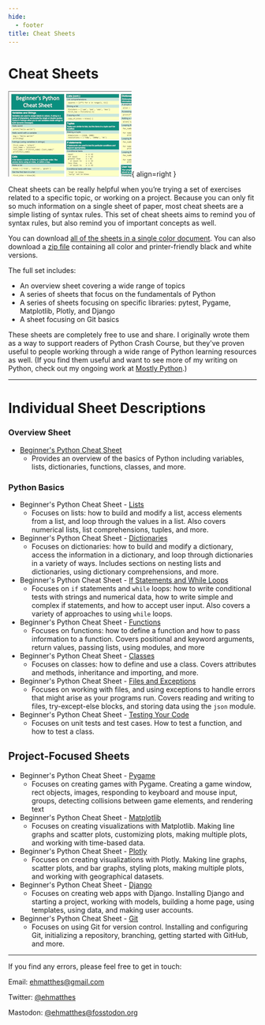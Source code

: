```yaml
---
hide:
  - footer
title: Cheat Sheets
---
```


# Cheat Sheets

![Beginner's Python Cheat Sheets, first page](images/pcc_3e_cheat_sheet_image_corner.png){ align=right }

Cheat sheets can be really helpful when you’re trying a set of exercises related to a specific topic, or working on a
project. Because you can only fit so much information on a single sheet of paper, most cheat sheets are a simple listing
of syntax rules. This set of cheat sheets aims to remind you of syntax rules, but also remind you of important concepts
as well.

You can
download [all of the sheets in a single color document](https://github.com/ehmatthes/pcc_3e/releases/download/v1.0.0/beginners_python_cheat_sheet_pcc_all.pdf).
You can also download
a [zip file](https://github.com/ehmatthes/pcc_3e/releases/download/v1.0.0/beginners_python_cheat_sheet_all.zip)
containing all color and printer-friendly black and white versions.

The full set includes:

- An overview sheet covering a wide range of topics
- A series of sheets that focus on the fundamentals of Python
- A series of sheets focusing on specific libraries: pytest, Pygame, Matplotlib, Plotly, and Django
- A sheet focusing on Git basics

These sheets are completely free to use and share. I originally wrote them as a way to support readers of Python Crash
Course, but they've proven useful to people working through a wide range of Python learning resources as well. (If you
find them useful and want to see more of my writing on Python, check out my ongoing work
at [Mostly Python](https://mostlypython.substack.com).)

---

# Individual Sheet Descriptions

### Overview Sheet

- [Beginner's Python Cheat Sheet](https://github.com/ehmatthes/pcc_3e/releases/download/v1.0.0/beginners_python_cheat_sheet_pcc.pdf)
    - Provides an overview of the basics of Python including variables, lists, dictionaries, functions, classes, and
      more.

### Python Basics

- Beginner's Python Cheat
  Sheet - [Lists](https://github.com/ehmatthes/pcc_3e/releases/download/v1.0.0/beginners_python_cheat_sheet_pcc_lists.pdf)
    - Focuses on lists: how to build and modify a list, access elements from a list, and loop through the values in a
      list. Also covers numerical lists, list comprehensions, tuples, and more.
- Beginner's Python Cheat
  Sheet - [Dictionaries](https://github.com/ehmatthes/pcc_3e/releases/download/v1.0.0/beginners_python_cheat_sheet_pcc_dictionaries.pdf)
    - Focuses on dictionaries: how to build and modify a dictionary, access the information in a dictionary, and loop
      through dictionaries in a variety of ways. Includes sections on nesting lists and dictionaries, using dictionary
      comprehensions, and more.
- Beginner's Python Cheat
  Sheet - [If Statements and While Loops](https://github.com/ehmatthes/pcc_3e/releases/download/v1.0.0/beginners_python_cheat_sheet_pcc_if_while.pdf)
    - Focuses on `if` statements and `while` loops: how to write conditional tests with strings and numerical data, how
      to write simple and complex if statements, and how to accept user input. Also covers a variety of approaches to
      using `while` loops.
- Beginner's Python Cheat
  Sheet - [Functions](https://github.com/ehmatthes/pcc_3e/releases/download/v1.0.0/beginners_python_cheat_sheet_pcc_functions.pdf)
    - Focuses on functions: how to define a function and how to pass information to a function. Covers positional and
      keyword arguments, return values, passing lists, using modules, and more
- Beginner's Python Cheat
  Sheet - [Classes](https://github.com/ehmatthes/pcc_3e/releases/download/v1.0.0/beginners_python_cheat_sheet_pcc_classes.pdf)
    - Focuses on classes: how to define and use a class. Covers attributes and methods, inheritance and importing, and
      more.
- Beginner's Python Cheat
  Sheet - [Files and Exceptions](https://github.com/ehmatthes/pcc_3e/releases/download/v1.0.0/beginners_python_cheat_sheet_pcc_files_exceptions.pdf)
    - Focuses on working with files, and using exceptions to handle errors that might arise as your programs run. Covers
      reading and writing to files, try-except-else blocks, and storing data using the `json` module.
- Beginner's Python Cheat
  Sheet - [Testing Your Code](https://github.com/ehmatthes/pcc_3e/releases/download/v1.0.0/beginners_python_cheat_sheet_pcc_testing.pdf)
    - Focuses on unit tests and test cases. How to test a function, and how to test a class.

## Project-Focused Sheets

- Beginner's Python Cheat
  Sheet - [Pygame](https://github.com/ehmatthes/pcc_3e/releases/download/v1.0.0/beginners_python_cheat_sheet_pcc_pygame.pdf)
    - Focuses on creating games with Pygame. Creating a game window, rect objects, images, responding to keyboard and
      mouse input, groups, detecting collisions between game elements, and rendering text
- Beginner's Python Cheat
  Sheet - [Matplotlib](https://github.com/ehmatthes/pcc_3e/releases/download/v1.0.0/beginners_python_cheat_sheet_pcc_matplotlib.pdf)
    - Focuses on creating visualizations with Matplotlib. Making line graphs and scatter plots, customizing plots,
      making multiple plots, and working with time-based data.
- Beginner's Python Cheat
  Sheet - [Plotly](https://github.com/ehmatthes/pcc_3e/releases/download/v1.0.0/beginners_python_cheat_sheet_pcc_plotly.pdf)
    - Focuses on creating visualizations with Plotly. Making line graphs, scatter plots, and bar graphs, styling plots,
      making multiple plots, and working with geographical datasets.
- Beginner's Python Cheat
  Sheet - [Django](https://github.com/ehmatthes/pcc_3e/releases/download/v1.0.0/beginners_python_cheat_sheet_pcc_django.pdf)
    - Focuses on creating web apps with Django. Installing Django and starting a project, working with models, building
      a home page, using templates, using data, and making user accounts.
- Beginner's Python Cheat
  Sheet - [Git](https://github.com/ehmatthes/pcc_3e/releases/download/v1.0.0/beginners_python_cheat_sheet_pcc_git.pdf)
    - Focuses on using Git for version control. Installing and configuring Git, initializing a repository, branching,
      getting started with GitHub, and more.

---

If you find any errors, please feel free to get in touch:

Email: [ehmatthes@gmail.com](mailto:ehmatthes@gmail.com)

Twitter: [@ehmatthes](https://twitter.com/ehmatthes)

Mastodon: [@ehmatthes@fosstodon.org](https://fosstodon.org/@ehmatthes)